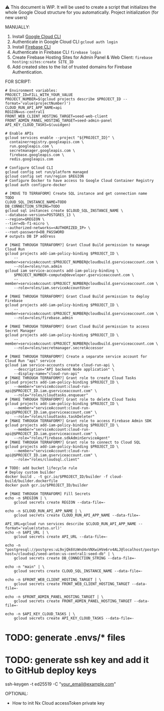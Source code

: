 ⚠️ This document is WIP. It will be used to create a script that initializes the whole Google Cloud structure for you automatically.
Project initialization (for new users)

MANUALLY:
1. Install [Google Cloud CLI](https://cloud.google.com/sdk/docs/install)
2. Authenticate in Google Cloud CLI `gcloud auth login`
3. Install [Firebase CLI](https://firebase.google.com/docs/cli)
4. Authenticate in Firebase CLI `firebase login`
5. Create Firebase Hosting Sites for Admin Panel & Web Client: `firebase hosting:sites:create SITE_ID`
6. Add created sites to the list of trusted domains for Firebase Authentication.


FOR SCRIPT:
```
# Environment variables:
PROJECT_ID=FILL_WITH_YOUR_VALUE
PROJECT_NUMBER=$(gcloud projects describe $PROJECT_ID --format='value(projectNumber)')
CLOUD_RUN_API_APP_NAME=api
REGION=us-central1
FRONT_WEB_CLIENT_HOSTING_TARGET=seed-web-client
FRONT_ADMIN_PANEL_HOSTING_TARGET=seed-admin-panel
API_KEY_CLOUD_TASKS=$(uuidgen)
```

```
# Enable APIs
gcloud services enable --project "${PROJECT_ID}" \
  containerregistry.googleapis.com \
  run.googleapis.com \
  secretmanager.googleapis.com \
  firebase.googleapis.com \
  redis.googleapis.com
```

```
# Configure GCloud CLI
gcloud config set run/platform managed
gcloud config set run/region $REGION
# Configure Docker to have access to Google Cloud Container Registry
gcloud auth configure-docker
```

```
# [MOVE TO TERRAFORM] Create SQL instance and get connection name
TODO
CLOUD_SQL_INSTANCE_NAME=TODO
DB_CONNECTION_STRING=TODO
gcloud sql instances create $CLOUD_SQL_INSTANCE_NAME \
--database-version=POSTGRES_13 \
--region=$REGION \
--tier=db-f1-micro \
--authorized-networks=<AUTHORIZED_IP> \
--root-password=DB_PASSWORD
# outputs DB IP address
```


```
# [MAKE THROUGH TERRAFORM?] Grant Cloud Build permission to manage Cloud Run
gcloud projects add-iam-policy-binding $PROJECT_ID \
    --member=serviceAccount:$PROJECT_NUMBER@cloudbuild.gserviceaccount.com \
    --role=roles/run.admin
gcloud iam service-accounts add-iam-policy-binding \
    $PROJECT_NUMBER-compute@developer.gserviceaccount.com \
    --member=serviceAccount:$PROJECT_NUMBER@cloudbuild.gserviceaccount.com \
    --role=roles/iam.serviceAccountUser

# [MAKE THROUGH TERRAFORM?] Grant Cloud Build permission to deploy Firebase
gcloud projects add-iam-policy-binding $PROJECT_ID \
    --member=serviceAccount:$PROJECT_NUMBER@cloudbuild.gserviceaccount.com \
    --role=roles/firebase.admin

# [MAKE THROUGH TERRAFORM?] Grant Cloud Build permission to access Secret Manager
gcloud projects add-iam-policy-binding $PROJECT_ID \
    --member=serviceAccount:$PROJECT_NUMBER@cloudbuild.gserviceaccount.com \
    --role=roles/secretmanager.secretAccessor

# [MAKE THROUGH TERRAFORM?] Create a separate service account for Cloud Run "api" service
gcloud iam service-accounts create cloud-run-api \
    --description="API backend Node application" \
    --display-name="cloud-run-api"
# [MAKE THROUGH TERRAFORM?] Grant role to create Cloud Tasks
gcloud projects add-iam-policy-binding $PROJECT_ID \
    --member="serviceAccount:cloud-run-api@$PROJECT_ID.iam.gserviceaccount.com" \
    --role="roles/cloudtasks.enqueuer"
# [MAKE THROUGH TERRAFORM?] Grant role to delete Cloud Tasks
gcloud projects add-iam-policy-binding $PROJECT_ID \
    --member="serviceAccount:cloud-run-api@$PROJECT_ID.iam.gserviceaccount.com" \
    --role="roles/cloudtasks.taskDeleter"
# [MAKE THROUGH TERRAFORM?] Grant role to access Firebase Admin SDK
gcloud projects add-iam-policy-binding $PROJECT_ID \
    --member="serviceAccount:cloud-run-api@$PROJECT_ID.iam.gserviceaccount.com" \
    --role="roles/firebase.sdkAdminServiceAgent"
# [MAKE THROUGH TERRAFORM?] Grant role to connect to Cloud SQL
gcloud projects add-iam-policy-binding $PROJECT_ID \
    --member="serviceAccount:cloud-run-api@$PROJECT_ID.iam.gserviceaccount.com" \
    --role="roles/cloudsql.client"
```

```
# TODO: add bucket lifecycle rule
# Deploy custom builder
docker build . -t gcr.io/$PROJECT_ID/builder -f cloud-build/builder.dockerfile
docker push gcr.io/$PROJECT_ID/builder
```

```
# [MAKE THROUGH TERRAFORM] Fill Secrets
echo -n $REGION | \
    gcloud secrets create REGION --data-file=-

echo -n $CLOUD_RUN_API_APP_NAME | \
    gcloud secrets create CLOUD_RUN_API_APP_NAME --data-file=-

API_URL=gcloud run services describe $CLOUD_RUN_API_APP_NAME --format='value(status.url)'
echo -n $API_URL | \
    gcloud secrets create API_URL --data-file=-

echo -n "postgresql://postgres:uL9xjQk6VzWnd4vVNXwiHVe6rv4ALJ@localhost/postgres?host=/cloudsql/seed-anton:us-central1:seed-db" | \
    gcloud secrets create DB_CONNECTION_STRING --data-file=-

echo -n "main" | \
    gcloud secrets create CLOUD_SQL_INSTANCE_NAME --data-file=-

echo -n $FRONT_WEB_CLIENT_HOSTING_TARGET | \
    gcloud secrets create FRONT_WEB_CLIENT_HOSTING_TARGET --data-file=-

echo -n $FRONT_ADMIN_PANEL_HOSTING_TARGET | \
    gcloud secrets create FRONT_ADMIN_PANEL_HOSTING_TARGET --data-file=-
    
echo -n $API_KEY_CLOUD_TASKS | \
    gcloud secrets create API_KEY_CLOUD_TASKS --data-file=-
```

# TODO: generate .envs/* files
# TODO: generate ssh key and add it to GitHub deploy keys
ssh-keygen -t ed25519 -C "your_email@example.com"

OPTIONAL:
- How to init Nx Cloud accessToken private key
